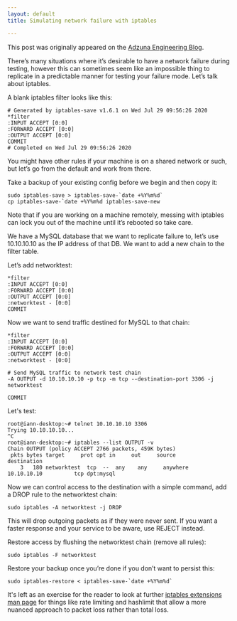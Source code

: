```yaml
---
layout: default
title: Simulating network failure with iptables

---
```

This post was originally appeared on the [Adzuna Engineering Blog](https://medium.com/adzuna-engineering/simulating-network-failure-with-iptables-7bd24c8a9fb3).

There’s many situations where it’s desirable to have a network failure
during testing, however this can sometimes seem like an impossible thing
to replicate in a predictable manner for testing your failure mode. Let’s
talk about iptables.

A blank iptables filter looks like this:
```
# Generated by iptables-save v1.6.1 on Wed Jul 29 09:56:26 2020
*filter
:INPUT ACCEPT [0:0]
:FORWARD ACCEPT [0:0]
:OUTPUT ACCEPT [0:0]
COMMIT
# Completed on Wed Jul 29 09:56:26 2020
```

You might have other rules if your machine is on a shared network or such,
but let’s go from the default and work from there.

Take a backup of your existing config before we begin and then copy it:
```
sudo iptables-save > iptables-save-`date +%Y%m%d`
cp iptables-save-`date +%Y%m%d iptables-save-new
```
Note that if you are working on a machine remotely, messing with iptables
can lock you out of the machine until it’s rebooted so take care.

We have a MySQL database that we want to replicate failure to, let’s use
10.10.10.10 as the IP address of that DB. We want to add a new chain to
the filter table.

Let’s add networktest:
```
*filter
:INPUT ACCEPT [0:0]
:FORWARD ACCEPT [0:0]
:OUTPUT ACCEPT [0:0]
:networktest - [0:0]
COMMIT
```

Now we want to send traffic destined for MySQL to that chain:
```
*filter
:INPUT ACCEPT [0:0]
:FORWARD ACCEPT [0:0]
:OUTPUT ACCEPT [0:0]
:networktest - [0:0]

# Send MySQL traffic to network test chain
-A OUTPUT -d 10.10.10.10 -p tcp -m tcp --destination-port 3306 -j networktest

COMMIT
```

Let's test:
```
root@iann-desktop:~# telnet 10.10.10.10 3306
Trying 10.10.10.10...
^C
root@iann-desktop:~# iptables --list OUTPUT -v
Chain OUTPUT (policy ACCEPT 2766 packets, 459K bytes)
 pkts bytes target     prot opt in     out     source               destination
    3   180 networktest  tcp  --  any    any     anywhere             10.10.10.10          tcp dpt:mysql
```

Now we can control access to the destination with a simple command, add a
DROP rule to the networktest chain:
```
sudo iptables -A networktest -j DROP
```
This will drop outgoing packets as if they were never sent. If you want a
faster response and your service to be aware, use REJECT instead.

Restore access by flushing the networktest chain (remove all rules):
```
sudo iptables -F networktest
```

Restore your backup once you’re done if you don’t want to persist this:
```
sudo iptables-restore < iptables-save-`date +%Y%m%d`
```

It's left as an exercise for the reader to look at further [iptables
extensions man page](http://ipset.netfilter.org/iptables-extensions.man.html) for things like rate limiting and hashlimit that allow a more nuanced approach to packet loss rather than total loss.
